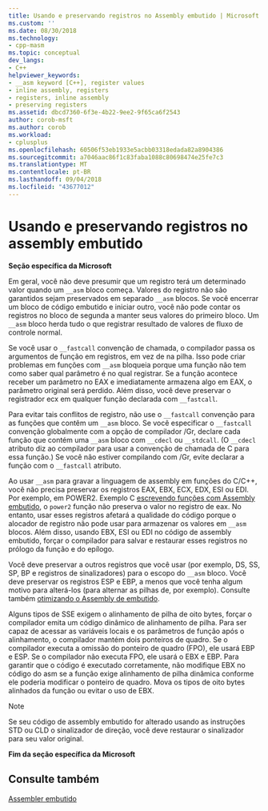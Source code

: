 ```yaml
---
title: Usando e preservando registros no Assembly embutido | Microsoft Docs
ms.custom: ''
ms.date: 08/30/2018
ms.technology:
- cpp-masm
ms.topic: conceptual
dev_langs:
- C++
helpviewer_keywords:
- __asm keyword [C++], register values
- inline assembly, registers
- registers, inline assembly
- preserving registers
ms.assetid: dbcd7360-6f3e-4b22-9ee2-9f65ca6f2543
author: corob-msft
ms.author: corob
ms.workload:
- cplusplus
ms.openlocfilehash: 60506f53eb1933e5acbb03318edada82a8904386
ms.sourcegitcommit: a7046aac86f1c83faba1088c80698474e25fe7c3
ms.translationtype: MT
ms.contentlocale: pt-BR
ms.lasthandoff: 09/04/2018
ms.locfileid: "43677012"
---
```

# <a name="using-and-preserving-registers-in-inline-assembly"></a>Usando e preservando registros no assembly embutido

**Seção específica da Microsoft**

Em geral, você não deve presumir que um registro terá um determinado valor quando um `__asm` bloco começa. Valores do registro não são garantidos sejam preservados em separado `__asm` blocos. Se você encerrar um bloco de código embutido e iniciar outro, você não pode contar os registros no bloco de segunda a manter seus valores do primeiro bloco. Um `__asm` bloco herda tudo o que registrar resultado de valores de fluxo de controle normal.

Se você usar o `__fastcall` convenção de chamada, o compilador passa os argumentos de função em registros, em vez de na pilha. Isso pode criar problemas em funções com `__asm` bloqueia porque uma função não tem como saber qual parâmetro é no qual registrar. Se a função acontece receber um parâmetro no EAX e imediatamente armazena algo em EAX, o parâmetro original será perdido. Além disso, você deve preservar o registrador ecx em qualquer função declarada com `__fastcall`.

Para evitar tais conflitos de registro, não use o `__fastcall` convenção para as funções que contêm um `__asm` bloco. Se você especificar o `__fastcall` convenção globalmente com a opção de compilador /Gr, declare cada função que contém uma `__asm` bloco com `__cdecl` ou `__stdcall`. (O `__cdecl` atributo diz ao compilador para usar a convenção de chamada de C para essa função.) Se você não estiver compilando com /Gr, evite declarar a função com o `__fastcall` atributo.

Ao usar `__asm` para gravar a linguagem de assembly em funções do C/C++, você não precisa preservar os registros EAX, EBX, ECX, EDX, ESI ou EDI. Por exemplo, em POWER2. Exemplo C [escrevendo funções com Assembly embutido](../../assembler/inline/writing-functions-with-inline-assembly.md), o `power2` função não preserva o valor no registro de eax. No entanto, usar esses registros afetará a qualidade do código porque o alocador de registro não pode usar para armazenar os valores em `__asm` blocos. Além disso, usando EBX, ESI ou EDI no código de assembly embutido, forçar o compilador para salvar e restaurar esses registros no prólogo da função e do epílogo.

Você deve preservar a outros registros que você usar (por exemplo, DS, SS, SP, BP e registros de sinalizadores) para o escopo do `__asm` bloco. Você deve preservar os registros ESP e EBP, a menos que você tenha algum motivo para alterá-los (para alternar as pilhas de, por exemplo). Consulte também [otimizando o Assembly de embutido](../../assembler/inline/optimizing-inline-assembly.md).

Alguns tipos de SSE exigem o alinhamento de pilha de oito bytes, forçar o compilador emita um código dinâmico de alinhamento de pilha. Para ser capaz de acessar as variáveis locais e os parâmetros de função após o alinhamento, o compilador mantém dois ponteiros de quadro.  Se o compilador executa a omissão do ponteiro de quadro (FPO), ele usará EBP e ESP.  Se o compilador não executa FPO, ele usará o EBX e EBP. Para garantir que o código é executado corretamente, não modifique EBX no código do asm se a função exige alinhamento de pilha dinâmica conforme ele poderia modificar o ponteiro de quadro. Mova os tipos de oito bytes alinhados da função ou evitar o uso de EBX.

> [!NOTE]
>  Se seu código de assembly embutido for alterado usando as instruções STD ou CLD o sinalizador de direção, você deve restaurar o sinalizador para seu valor original.

**Fim da seção específica da Microsoft**

## <a name="see-also"></a>Consulte também

[Assembler embutido](../../assembler/inline/inline-assembler.md)<br/>